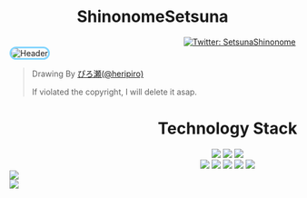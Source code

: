 <h1 style="text-align:center;">ShinonomeSetsuna</h1>

<div style="text-align: right">
    <a href="https://twitter.com/SetunaShinonome" target="_blank">
        <img alt="Twitter: SetsunaShinonome" src="https://img.shields.io/twitter/follow/SetunaShinonome.svg?style=social"/>
    </a>
</div>
<a herf="https://www.pixiv.net/artworks/100717603" target="_blank">
    <img alt="Header" src="https://i.pximg.net/img-original/img/2022/08/24/01/06/14/100717603_p0.png" style="border:solid #6cfc;border-radius:2em">
</a>
<br/>

> Drawing By [ぴろ瀬(@heripiro)](https://twitter.com/heripiro)
> 
> If violated the copyright, I will delete it asap.

<div style="width:80vw">
    <h1 style="text-align:center;">Technology Stack</h1>
    <div style="text-align:center" id="icon1">
        <img src="https://img.shields.io/badge/-JavaScript-white?style=flat-square&logo=javascript"/>
        <img src="https://img.shields.io/badge/-Nodejs-white?style=flat-square&logo=Node.js"/>
        <img src="https://img.shields.io/badge/-TypeScript-black?style=flat-square&logo=typescript"/>
    </div>
    <div style="text-align:center" id="icon2">
        <img src="https://img.shields.io/badge/-React-black?style=flat-square&logo=react"/>
        <img src="https://img.shields.io/badge/-MongoDB-black?style=flat-square&logo=mongodb"/>
        <img src="https://img.shields.io/badge/-MySQL-black?style=flat-square&logo=mysql"/>
        <img src="https://img.shields.io/badge/-Git-black?style=flat-square&logo=git"/>
        <img src="https://img.shields.io/badge/-GitHub-black?style=flat-square&logo=github"/>
    </div>
</div>
<div style="grid-row-start:2; grid-row-end:2;grid-column-start:1; grid-column-end:1;">
<img src="https://github-readme-stats.vercel.app/api?username=ShinonomeSetsuna"/>
</div>
<div style="grid-row-start:2; grid-row-end:2;grid-column-start:2; grid-column-end:2;">
<img src="https://github-readme-stats.vercel.app/api/top-langs/?username=ShinonomeSetsuna&layout=compact"/>
</div>